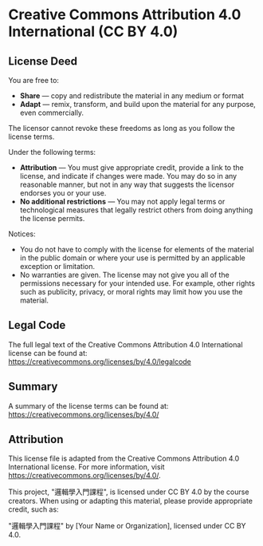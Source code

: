 # Creative Commons Attribution 4.0 International (CC BY 4.0)

## License Deed

You are free to:
- **Share** — copy and redistribute the material in any medium or format
- **Adapt** — remix, transform, and build upon the material for any purpose, even commercially.

The licensor cannot revoke these freedoms as long as you follow the license terms.

Under the following terms:
- **Attribution** — You must give appropriate credit, provide a link to the license, and indicate if changes were made. You may do so in any reasonable manner, but not in any way that suggests the licensor endorses you or your use.
- **No additional restrictions** — You may not apply legal terms or technological measures that legally restrict others from doing anything the license permits.

Notices:
- You do not have to comply with the license for elements of the material in the public domain or where your use is permitted by an applicable exception or limitation.
- No warranties are given. The license may not give you all of the permissions necessary for your intended use. For example, other rights such as publicity, privacy, or moral rights may limit how you use the material.

## Legal Code

The full legal text of the Creative Commons Attribution 4.0 International license can be found at:
https://creativecommons.org/licenses/by/4.0/legalcode

## Summary

A summary of the license terms can be found at:
https://creativecommons.org/licenses/by/4.0/

## Attribution

This license file is adapted from the Creative Commons Attribution 4.0 International license. For more information, visit https://creativecommons.org/licenses/by/4.0/.

This project, "邏輯學入門課程", is licensed under CC BY 4.0 by the course creators. When using or adapting this material, please provide appropriate credit, such as:

"邏輯學入門課程" by [Your Name or Organization], licensed under CC BY 4.0.

